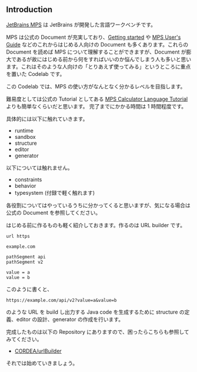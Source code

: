 ## Introduction

[JetBrains MPS](https://www.jetbrains.com/mps/) は JetBrains が開発した言語ワークベンチです。

MPS は公式の Document が充実しており、[Getting started](https://www.jetbrains.com/help/mps/getting-started.html) や [MPS User's Guide](https://www.jetbrains.com/help/mps/mps-user-s-guide.html) などのこれからはじめる人向けの Document も多くあります。これらの Document を読めば MPS について理解することができますが、Document が膨大であるが故にはじめる前から何をすればいいのか悩んでしまう人も多いと思います。これはそのような人向けの「とりあえず使ってみる」というところに重点を置いた Codelab です。

この Codelab では、MPS の使い方がなんとなく分かるレベルを目指します。

難易度としては公式の Tutorial としてある [MPS Calculator Language Tutorial](https://www.jetbrains.com/help/mps/mps-calculator-language-tutorial.html) よりも簡単なくらいだと思います。
完了までにかかる時間は 1 時間程度です。

具体的には以下に触れていきます。

- runtime
- sandbox
- structure
- editor
- generator

以下については触れません。

- constraints
- behavior
- typesystem (付録で軽く触れます)

各役割についてはやっているうちに分かってくると思いますが、気になる場合は公式の Document を参照してください。

はじめる前に作るものも軽く紹介しておきます。作るのは URL builder です。

```
url https

example.com

pathSegment api
pathSegment v2

value = a
value = b
```

このように書くと、

```
https://example.com/api/v2?value=a&value=b
```

のような URL を build し出力する Java code を生成するために structure の定義、editor の設計、generator の作成を行います。

完成したものは以下の Repository にありますので、困ったらこちらも参照してみてください。

- [CORDEA/urlBuilder](https://github.com/CORDEA/urlBuilder)

それでは始めていきましょう。

